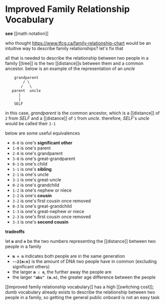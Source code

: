 # Improved Family Relationship Vocabulary

**see** [[math notation]]

who thought <https://www.tfcg.ca/family-relationship-chart> would be an intuitive way to describe family relationships? let's fix that

all that is needed to describe the relationship between two people in a family [[tree]] is the two [[distance]]s between them and a common ancestor. below is an example of the representation of an _uncle_

```
    grandparent
        / \
       /   \
   parent  uncle
      |
      |
    SELF
```

in this case, _grandparent_ is the common ancestor, which is a [[distance]] of `2` from _SELF_ and a [[distance]] of `1` from _uncle_. therefore, _SELF_'s _uncle_ would be called their `2-1`

below are some useful equivalences

- `0-0` is one's **significant other**
- `1-0` is one's parent
- `2-0` is one's grandparent
- `3-0` is one's great-grandparent
- `0-1` is one's child
- `1-1` is one's **sibling**
- `2-1` is one's uncle
- `3-1` is one's great-uncle
- `0-2` is one's grandchild
- `1-2` is one's nephew or niece
- `2-2` is one's **cousin**
- `3-2` is one's first cousin once removed
- `0-3` is one's great-grandchild
- `1-3` is one's great-nephew or niece
- `2-3` is one's first cousin once removed
- `3-3` is one's **second cousin**

**tradeoffs**

let **`m`** and **`n`** be the two numbers representing the [[distance]] between two people in a family

- **`m = n`** indicates both people are in the same generation
- **`--2[m:n]`** is the amount of DNA two people have in common (excluding significant others)
- the larger **`m : n`**, the further away the people are
- the larger **`"abs" (m.n)`**, the greater age difference between the people

[[improved family relationship vocabulary]] has a high [[switching cost]]; dumb vocabulary already exists to describe the relationship between two people in a family, so getting the general public onboard is not an easy task
